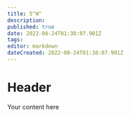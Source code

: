 ```yaml
---
title: 5"W"
description: 
published: true
date: 2022-08-24T01:38:07.901Z
tags: 
editor: markdown
dateCreated: 2022-08-24T01:38:07.901Z
---
```


# Header
Your content here